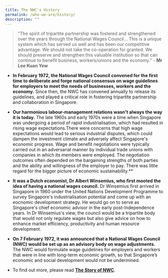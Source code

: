 ```yaml
---
title: The NWC's History
permalink: /who-we-are/history/
description: ""
---
```

> "The spirit of tripartite partnership was fostered and strengthened over the years through the National Wages Council... This is a unique system which has served us well and has been our competitive advantage. We should not take the co-operation for granted. We should preserve and strengthen this valuable institution so that can continue to benefit business, workers/unions and the economy." - **Mr Lee Kuan Yew**

* **In February 1972, the National Wages Council  convened for the first time to deliberate and forge national consensus on wage guidelines for employers to meet the needs of businesses, workers and the economy.** Since then, the NWC has convened annually to release its guidelines, and played a critical role in fostering tripartite partnership and collaboration in Singapore. 

* **Our harmonious labour-management relations wasn't always the way it is today.** The late 1960s and early 1970s were a time when Singapore was undergoing a period of rapid industrialisation, which had resulted in rising wage expectations.There were concerns that high wage expectations would lead to serious industrial disputes, which could dampen the investment climate and adversely affect Singapore's economic progress. Wage and benefit negotiations were typically carried out in an adversarial manner by individual trade unions with companies in which its members were employed. The negotiation outcomes often depended on the bargaining strengths of both parties and the ability and willingness of the employer to pay. There was little regard for the bigger picture of economic sustainability.**

* **It was a Dutch economist, Dr Albert Winsemius, who first mooted the idea of having a national wages council.** Dr Winsemius first arrived in Singapore in 1960 under the United Nations Development Programme to survey Singapore's industrialisation potential and come up with an eocnomic development strategy. He would go on to serve as Singapore's chief economic advisor in the early post-Independence years. In Dr Winsemius's view, the council would be a tripartite body that would not only regulate wages but also give advice on how to enhance market efficiency, productivity and human resource development. 

* **On 7 February 1972, it was announced that a National Wages Council (NWC) would be set up as an advisory body on wage adjustments.** The NWC would formulate wage guidelines for employers and workers that were in line with long-term economic growth, so that Singapore’s economic and social development would not be undermined.

* To find out more, please read **[The Story of NWC](https://github.com/isomerpages/mom-nwc/blob/ed8620b9de419890f15206f3b0816fefee9e367d/_who-we-are/files/NWC%20book.pdf)**.
